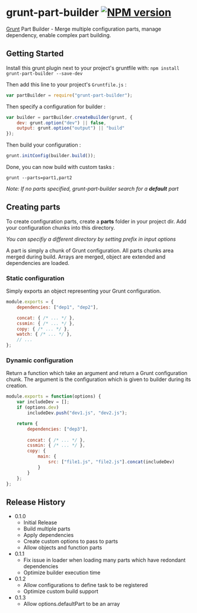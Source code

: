 ﻿# grunt-part-builder [![NPM version](https://badge.fury.io/js/grunt-part-builder.png)](http://badge.fury.io/js/grunt-part-builder)

[Grunt][grunt] Part Builder - Merge multiple configuration parts, manage dependency, enable complex part building.

## Getting Started

Install this grunt plugin next to your project's gruntfile with: `npm install grunt-part-builder --save-dev`

Then add this line to your project's `Gruntfile.js` :

```javascript
var partBuilder = require("grunt-part-builder");
```

Then specify a configuration for builder :

```javascript
var builder = partBuilder.createBuilder(grunt, {
	dev: grunt.option("dev") || false,
	output: grunt.option("output") || "build"
});
```

Then build your configuration :

```javascript
grunt.initConfig(builder.build());
```

Done, you can now build with custom tasks :

```
grunt --parts=part1,part2
```

*Note: If no parts specified, grunt-part-builder search for a **default** part*

## Creating parts

To create configuration parts, create a **parts** folder in your project dir.
Add your configuration chunks into this directory.

*You can specifiy a different directory by setting prefix in input options*

A part is simply a chunk of Grunt configuration.
All parts chunks area merged during build. Arrays are merged, object are extended and dependencies are loaded.

### Static configuration

Simply exports an object representing your Grunt configuration.

```javascript
module.exports = {
	dependencies: ["dep1", "dep2"],

	concat: { /* ... */ },
	cssmin: { /* ... */ },
	copy: { /* ... */ },
	watch: { /* ... */ },
	// ...
};
```

### Dynamic configuration

Return a function which take an argument and return a Grunt configuration chunk.
The argument is the configuration which is given to builder during its creation.

```javascript
module.exports = function(options) {
	var includeDev = [];
	if (options.dev)
		includeDev.push("dev1.js", "dev2.js");

	return {
		dependencies: ["dep3"],
		
		concat: { /* ... */ },
		cssmin: { /* ... */ },
		copy: { 
			main: {
				src: ["file1.js", "file2.js"].concat(includeDev)
			}
		}
	};
};
```

[grunt]: https://github.com/gruntjs/grunt

## Release History
* 0.1.0 
	* Initial Release
	* Build multiple parts
	* Apply dependencies
	* Create custom options to pass to parts
	* Allow objects and function parts
* 0.1.1 
	* Fix issue in loader when loading many parts which have redondant dependencies
	* Optimize builder execution time
* 0.1.2
	* Allow configurations to define task to be registered
	* Optimize custom build support
* 0.1.3
	* Allow options.defaultPart to be an array